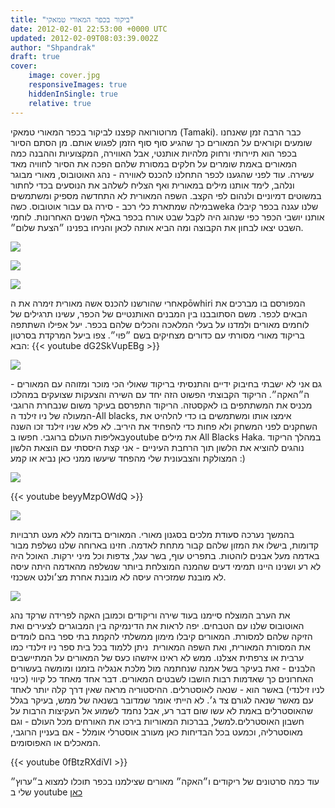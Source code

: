 ```yaml
---
title: "ביקור בכפר המאורי טמאקי"
date: 2012-02-01 22:53:00 +0000 UTC
updated: 2012-02-09T08:03:39.002Z
author: "Shpandrak"
draft: true
cover:
    image: cover.jpg
    responsiveImages: true
    hiddenInSingle: true
    relative: true
---
```


מרוטורואה קפצנו לביקור בכפר המאורי טמאקי (Tamaki). כבר הרבה זמן שאנחנו שומעים וקוראים על המאורים כך שהגיע סוף סוף הזמן לפגוש אותם. מן הסתם הסיור בכפר הוא תיירותי ורחוק מלהיות אותנטי, אבל האווירה, המקצועיות וההבנה כמה המאורים באמת שומרים על חלקים במסורת שלהם הפכה את הסיור לחוויה מאד עשירה. עוד לפני שהגענו לכפר התחלנו להכנס לאווירה - נהג האוטובוס, מאורי מבוגר ונלהב, לימד אותנו מילים במאורית ואף הצליח לשלהב את הנוסעים בכדי לחתור במשוטים דמיוניים ולנהום לפי הקצב. השפה המאורית לא התחדשה מספיק ומשתמשים במילה שמתארת כלי רכב - סירה גם עבור אוטובוס. כשהweka שלנו עגנה בכפר קיבלו אותנו יושבי הכפר כפי שנהוג היה לקבל שבט אורח בכפר באלף השנים האחרונות. לוחמי השבט יצאו לבחון את הקבוצה ומה הביא אותה לכאן והניחו בפנינו ״הצעת שלום״.

![](Photo-Feb-1,-2012-8:28-AM.jpg)

![](Photo-Feb-1,-2012-8:31-AM.jpg)

![](Photo-Feb-1,-2012-8:28-AM.jpg)

אחרי שהורשנו להכנס אשה מאורית זימרה את הpōwhiri המפורסם בו מברכים את הבאים לכפר. משם הסתובבנו בין המבנים האותנטיים של הכפר, עשינו תרגילים של לוחמים מאורים ולמדנו על בעלי המלאכה והכלים שלהם בכפר. יעל אפילו השתתפה בריקוד מאורי מסורתי עם כדורים מצחיקים בשם ״פוי״. צפו ביעל המרקדת בסרטון הבא:
{{< youtube dG2SkVupEBg >}}

![](AVvXsEhAwVEbwT8yy7F2Vq3GKzn5U3A6fsyhGfFw0C43FlT18xfGkrmovkTksrikxJLkwO8Wofp77JFip91ZMYAr-lD1t082t_I2FAtaQ6iCZWJ0LwCcANeYVLbzV9Li-iCliSuSjXSw9zWZ5rY-.jpg)

גם אני לא ישבתי בחיבוק ידיים והתנסיתי בריקוד שאולי הכי מוכר ומזוהה עם המאורים - ה״האקה״. הריקוד הקבוצתי הפשוט הזה יחד עם השירה והצעקות שצועקים במהלכו מכניס את המשתתפים בו לאקסטזה. הריקוד התפרסם בעיקר משום שנבחרת הרוגבי המעולה של ניו זילנד ה-All blacks, אימצו אותו ומשתמשים בו כדי להלהיט את השחקנים לפני המשחק ולא פחות כדי להפחיד את היריב. לא פלא שניו זילנד זכו השנה באליפות העולם ברוגבי. חפשו בyoutube את מילים All Blacks Haka. במהלך הריקוד נוהגים להוציא את הלשון תוך הרחבת העיניים - אני קצת היססתי עם הוצאת הלשון המצולקת והצבעונית שלי מהפחד שיעשו ממני כאן נביא או קמע :) 

![](Photo-Feb-1,-2012-8:55-AM.jpg)

{{< youtube beyyMzpOWdQ >}}

![](cover.jpg)

בהמשך נערכה סעודת מלכים בסגנון מאורי. המאורים בדומה ללא מעט תרבויות קדומות, בישלו את המזון שלהם קבור מתחת לאדמה. חזינו בארוחה שלנו נשלפת מבור באדמה מעל אבנים לוהטות. בתפריט עוף, בשר עגל, צדפות וכל מיני ירקות. האוכל היה לא רע ושנינו היינו תמימי דעים שהמנה המוצלחת ביותר שנשלפה מהאדמה היתה עיסה לא מובנת שמזכירה עיסה לא מובנת אחרת מצ׳ולנט אשכנזי.

![](AVvXsEhn7G2zIfmMB199vuQINQMjfVc-wYnLrMery0SN5tEdW2V3SD_bPY_wFiUSwqknC1R13NtHT6H5c6u3__gu4VDkGi_xK14vHzhVJHOK_EOODHPwD9om6ae25qBy10365-9FkHG_ru9LIF4S.jpg)

את הערב המוצלח סיימנו בעוד שירה וריקודים וכמובן האקה לפרידה שרקד נהג האוטובוס שלנו עם הטבחים. יפה לראות את הדינמיקה בין המבוגרים לצעירים ואת הזיקה שלהם למסורת. המאורים קיבלו מימון ממשלתי להקמת בתי ספר בהם לומדים את המסורת המאורית, ואת השפה המאורית  ניתן ללמוד בכל בית ספר ניו זילנדי כמו ערבית או צרפתית אצלנו. ממש לא ראינו איזשהו כעס של המאורים על המתיישבים הלבנים - זאת בעיקר בשל אמנה שנחתמה מול מלכת אנגליה בזמנו ומומשה בעשורים האחרונים כך שאדמות רבות הושבו לשבטים המאורים. דבר אחד מאחד כל קיווי (כינוי לניו זילנדי) באשר הוא - שנאה לאוסטרלים. ההיסטוריה מראה שאין דרך קלה יותר לאחד עם מאשר שנאה לגורם צד ג׳. לא הייתי אומר שמדובר בשנאה של ממש, בעיקר בגלל שהאוסטרלים באמת לא עשו שום דבר רע, אבל נחמד לשמוע אל העקיצות הרבות על חשבון האוסטרלים.למשל, בברכות המאוריות בירכו את האורחים מכל העולם - וגם מאוסטרליה, וכמעט בכל הבדיחות כאן מעורב אוסטרלי אומלל - אם בעניין הרוגבי, המאכלים או האפוסומים.

{{< youtube 0fBtzRXdiVI >}}


עוד כמה סרטונים של ריקודים ו״האקה״ מאורים שצילמנו בכפר תוכלו למצוא ב״ערוץ״ שלי ב youtube [כאן](http://www.youtube.com/user/shpandrak "שפנדרק ביוטיוב")
